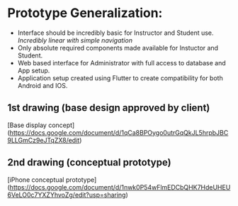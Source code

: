 # Prototype Generalization:
  * Interface should be incredibly basic for Instructor and Student use. *Incredibly linear with simple navigation*
  * Only absolute required components made available for Instuctor and Student.
  * Web based interface for Administrator with full access to database and App setup.
  * Application setup created using Flutter to create compatibility for both Android and IOS.
  
  
## 1st drawing (base design approved by client) 
[Base display concept] (https://docs.google.com/document/d/1qCa8BPOygo0utrGqQkJL5hrpbJBC9LLGmCz9eJTqZX8/edit)

## 2nd drawing (conceptual prototype)
[iPhone conceptual prototype] (https://docs.google.com/document/d/1nwk0P54wFlmEDCbQHK7HdeUHEU6VeLO0c7YXZYhvoZg/edit?usp=sharing)
